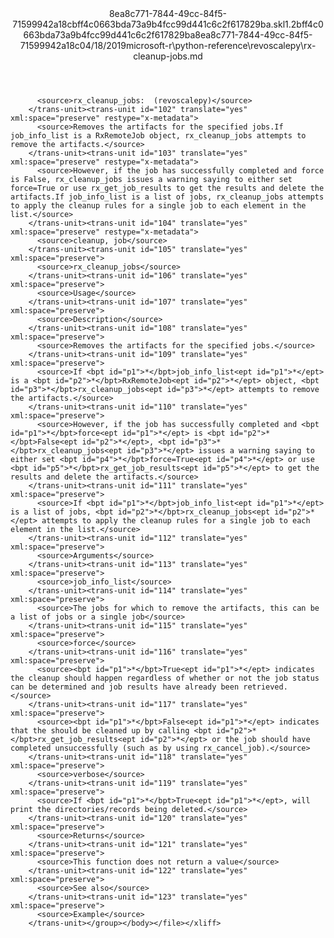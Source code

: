 <?xml version="1.0"?><xliff version="1.2" xmlns="urn:oasis:names:tc:xliff:document:1.2" xmlns:xsi="http://www.w3.org/2001/XMLSchema-instance" xsi:schemaLocation="urn:oasis:names:tc:xliff:document:1.2 xliff-core-1.2-transitional.xsd"><file datatype="xml" original="rx-cleanup-jobs.md" source-language="en-US" target-language="en-US"><header><tool tool-id="mdxliff" tool-name="mdxliff" tool-version="1.0-d1654b2" tool-company="Microsoft" /><xliffext:skl_file_name xmlns:xliffext="urn:microsoft:content:schema:xliffextensions">8ea8c771-7844-49cc-84f5-71599942a18cbff4c0663bda73a9b4fcc99d441c6c2f617829ba.skl</xliffext:skl_file_name><xliffext:version xmlns:xliffext="urn:microsoft:content:schema:xliffextensions">1.2</xliffext:version><xliffext:ms.openlocfilehash xmlns:xliffext="urn:microsoft:content:schema:xliffextensions">bff4c0663bda73a9b4fcc99d441c6c2f617829ba</xliffext:ms.openlocfilehash><xliffext:ms.sourcegitcommit xmlns:xliffext="urn:microsoft:content:schema:xliffextensions">8ea8c771-7844-49cc-84f5-71599942a18c</xliffext:ms.sourcegitcommit><xliffext:ms.lasthandoff xmlns:xliffext="urn:microsoft:content:schema:xliffextensions">04/18/2019</xliffext:ms.lasthandoff><xliffext:ms.openlocfilepath xmlns:xliffext="urn:microsoft:content:schema:xliffextensions">microsoft-r\python-reference\revoscalepy\rx-cleanup-jobs.md</xliffext:ms.openlocfilepath></header><body><group id="content" extype="content"><trans-unit id="101" translate="yes" xml:space="preserve" restype="x-metadata">
          <source>rx_cleanup_jobs:  (revoscalepy)</source>
        </trans-unit><trans-unit id="102" translate="yes" xml:space="preserve" restype="x-metadata">
          <source>Removes the artifacts for the specified jobs.If job_info_list is a RxRemoteJob object, rx_cleanup_jobs attempts to remove the artifacts.</source>
        </trans-unit><trans-unit id="103" translate="yes" xml:space="preserve" restype="x-metadata">
          <source>However, if the job has successfully completed and force is False, rx_cleanup_jobs issues a warning saying to either set force=True or use rx_get_job_results to get the results and delete the artifacts.If job_info_list is a list of jobs, rx_cleanup_jobs attempts to apply the cleanup rules for a single job to each element in the list.</source>
        </trans-unit><trans-unit id="104" translate="yes" xml:space="preserve" restype="x-metadata">
          <source>cleanup, job</source>
        </trans-unit><trans-unit id="105" translate="yes" xml:space="preserve">
          <source>rx_cleanup_jobs</source>
        </trans-unit><trans-unit id="106" translate="yes" xml:space="preserve">
          <source>Usage</source>
        </trans-unit><trans-unit id="107" translate="yes" xml:space="preserve">
          <source>Description</source>
        </trans-unit><trans-unit id="108" translate="yes" xml:space="preserve">
          <source>Removes the artifacts for the specified jobs.</source>
        </trans-unit><trans-unit id="109" translate="yes" xml:space="preserve">
          <source>If <bpt id="p1">*</bpt>job_info_list<ept id="p1">*</ept> is a <bpt id="p2">*</bpt>RxRemoteJob<ept id="p2">*</ept> object, <bpt id="p3">*</bpt>rx_cleanup_jobs<ept id="p3">*</ept> attempts to remove the artifacts.</source>
        </trans-unit><trans-unit id="110" translate="yes" xml:space="preserve">
          <source>However, if the job has successfully completed and <bpt id="p1">*</bpt>force<ept id="p1">*</ept> is <bpt id="p2">*</bpt>False<ept id="p2">*</ept>, <bpt id="p3">*</bpt>rx_cleanup_jobs<ept id="p3">*</ept> issues a warning saying to either set <bpt id="p4">*</bpt>force=True<ept id="p4">*</ept> or use <bpt id="p5">*</bpt>rx_get_job_results<ept id="p5">*</ept> to get the results and delete the artifacts.</source>
        </trans-unit><trans-unit id="111" translate="yes" xml:space="preserve">
          <source>If <bpt id="p1">*</bpt>job_info_list<ept id="p1">*</ept> is a list of jobs, <bpt id="p2">*</bpt>rx_cleanup_jobs<ept id="p2">*</ept> attempts to apply the cleanup rules for a single job to each element in the list.</source>
        </trans-unit><trans-unit id="112" translate="yes" xml:space="preserve">
          <source>Arguments</source>
        </trans-unit><trans-unit id="113" translate="yes" xml:space="preserve">
          <source>job_info_list</source>
        </trans-unit><trans-unit id="114" translate="yes" xml:space="preserve">
          <source>The jobs for which to remove the artifacts, this can be a list of jobs or a single job</source>
        </trans-unit><trans-unit id="115" translate="yes" xml:space="preserve">
          <source>force</source>
        </trans-unit><trans-unit id="116" translate="yes" xml:space="preserve">
          <source><bpt id="p1">*</bpt>True<ept id="p1">*</ept> indicates the cleanup should happen regardless of whether or not the job status can be determined and job results have already been retrieved.</source>
        </trans-unit><trans-unit id="117" translate="yes" xml:space="preserve">
          <source><bpt id="p1">*</bpt>False<ept id="p1">*</ept> indicates that the should be cleaned up by calling <bpt id="p2">*</bpt>rx_get_job_results<ept id="p2">*</ept> or the job should have completed unsuccessfully (such as by using rx_cancel_job).</source>
        </trans-unit><trans-unit id="118" translate="yes" xml:space="preserve">
          <source>verbose</source>
        </trans-unit><trans-unit id="119" translate="yes" xml:space="preserve">
          <source>If <bpt id="p1">*</bpt>True<ept id="p1">*</ept>, will print the directories/records being deleted.</source>
        </trans-unit><trans-unit id="120" translate="yes" xml:space="preserve">
          <source>Returns</source>
        </trans-unit><trans-unit id="121" translate="yes" xml:space="preserve">
          <source>This function does not return a value</source>
        </trans-unit><trans-unit id="122" translate="yes" xml:space="preserve">
          <source>See also</source>
        </trans-unit><trans-unit id="123" translate="yes" xml:space="preserve">
          <source>Example</source>
        </trans-unit></group></body></file></xliff>